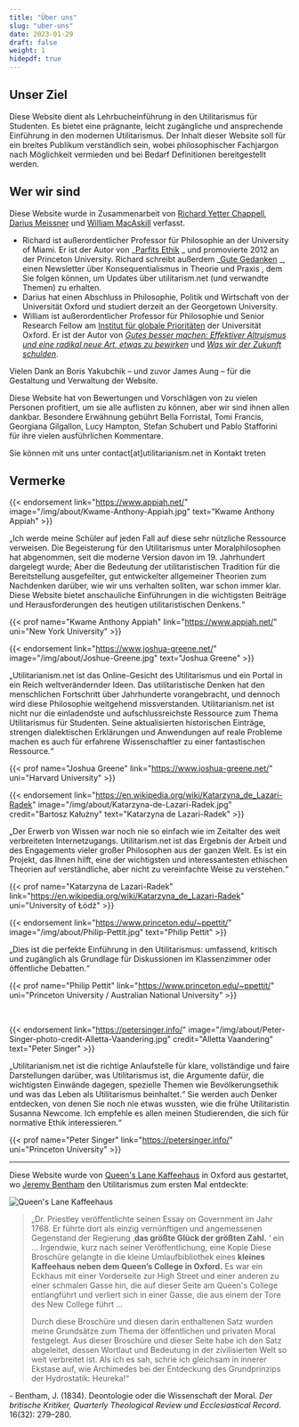 ```yaml
---
title: "Über uns"
slug: "uber-uns"
date: 2023-01-29
draft: false
weight: 1
hidepdf: true
---
```


## Unser Ziel

Diese Website dient als Lehrbucheinführung in den Utilitarismus für Studenten. Es bietet eine prägnante, leicht zugängliche und ansprechende Einführung in den modernen Utilitarismus. Der Inhalt dieser Website soll für ein breites Publikum verständlich sein, wobei philosophischer Fachjargon nach Möglichkeit vermieden und bei Bedarf Definitionen bereitgestellt werden.

## Wer wir sind

Diese Website wurde in Zusammenarbeit von [Richard Yetter Chappell](http://yetterchappell.net/Richard/), [Darius Meissner](https://www.linkedin.com/in/darius-meissner/) und [William MacAskill](http://www.williammacaskill.com/) verfasst.

- Richard ist außerordentlicher Professor für Philosophie an der University of Miami. Er ist der Autor von _[Parfits Ethik](https://doi.org/10.1017/9781108582377) _ und promovierte 2012 an der Princeton University. Richard schreibt außerdem _[Gute Gedanken](https://rychappell.substack.com/) _, einen Newsletter über Konsequentialismus in Theorie und Praxis , dem Sie folgen können, um Updates über utilitarism.net (und verwandte Themen) zu erhalten.
- Darius hat einen Abschluss in Philosophie, Politik und Wirtschaft von der Universität Oxford und studiert derzeit an der Georgetown University.
- William ist außerordentlicher Professor für Philosophie und Senior Research Fellow am [Institut für globale Prioritäten](https://globalprioritiesinstitute.org/) der Universität Oxford. Er ist der Autor von _[Gutes besser machen: Effektiver Altruismus und eine radikal neue Art, etwas zu bewirken](http://www.williammacaskill.com/book)_ und _[Was wir der Zukunft schulden](https://whatweowethefuture.com/)_.

Vielen Dank an Boris Yakubchik – und zuvor James Aung – für die Gestaltung und Verwaltung der Website.

Diese Website hat von Bewertungen und Vorschlägen von zu vielen Personen profitiert, um sie alle auflisten zu können, aber wir sind ihnen allen dankbar. Besondere Erwähnung gebührt Bella Forristal, Tomi Francis, Georgiana Gilgallon, Lucy Hampton, Stefan Schubert und Pablo Stafforini für ihre vielen ausführlichen Kommentare.

Sie können mit uns unter contact[at]utilitarianism.net in Kontakt treten

## Vermerke

{{< endorsement
     link="https://www.appiah.net/" image="/img/about/Kwame-Anthony-Appiah.jpg" text="Kwame Anthony Appiah" >}}

„Ich werde meine Schüler auf jeden Fall auf diese sehr nützliche Ressource verweisen. Die Begeisterung für den Utilitarismus unter Moralphilosophen hat abgenommen, seit die moderne Version davon im 19. Jahrhundert dargelegt wurde; Aber die Bedeutung der utilitaristischen Tradition für die Bereitstellung ausgefeilter, gut entwickelter allgemeiner Theorien zum Nachdenken darüber, wie wir uns verhalten sollten, war schon immer klar. Diese Website bietet anschauliche Einführungen in die wichtigsten Beiträge und Herausforderungen des heutigen utilitaristischen Denkens.“

{{< prof
     name="Kwame Anthony Appiah" link="https://www.appiah.net/" uni="New York University" >}}

{{< endorsement
     link="https://www.joshua-greene.net/" image="/img/about/Joshue-Greene.jpg" text="Joshua Greene" >}}

„Utilitarianism.net ist das Online-Gesicht des Utilitarismus und ein Portal in ein Reich weltverändernder Ideen. Das utilitaristische Denken hat den menschlichen Fortschritt über Jahrhunderte vorangebracht, und dennoch wird diese Philosophie weitgehend missverstanden. Utilitarianism.net ist nicht nur die einladendste und aufschlussreichste Ressource zum Thema Utilitarismus für Studenten. Seine aktualisierten historischen Einträge, strengen dialektischen Erklärungen und Anwendungen auf reale Probleme machen es auch für erfahrene Wissenschaftler zu einer fantastischen Ressource.“

{{< prof
     name="Joshua Greene" link="https://www.joshua-greene.net/" uni="Harvard University" >}}

{{< endorsement
     link="https://en.wikipedia.org/wiki/Katarzyna_de_Lazari-Radek" image="/img/about/Katarzyna-de-Lazari-Radek.jpg" credit="Bartosz Kałużny" text="Katarzyna de Lazari-Radek" >}}

„Der Erwerb von Wissen war noch nie so einfach wie im Zeitalter des weit verbreiteten Internetzugangs. Utilitarism.net ist das Ergebnis der Arbeit und des Engagements vieler großer Philosophen aus der ganzen Welt. Es ist ein Projekt, das Ihnen hilft, eine der wichtigsten und interessantesten ethischen Theorien auf verständliche, aber nicht zu vereinfachte Weise zu verstehen.“

{{< prof
     name="Katarzyna de Lazari-Radek" link="https://en.wikipedia.org/wiki/Katarzyna_de_Lazari-Radek" uni="University of Łódź" >}}

{{< endorsement
     link="https://www.princeton.edu/~ppettit/" image="/img/about/Philip-Pettit.jpg" text="Philip Pettit" >}}

„Dies ist die perfekte Einführung in den Utilitarismus: umfassend, kritisch und zugänglich als Grundlage für Diskussionen im Klassenzimmer oder öffentliche Debatten.“

{{< prof
     name="Philip Pettit" link="https://www.princeton.edu/~ppettit/" uni="Princeton University / Australian National University" >}}

<br>

{{< endorsement
     link="https://petersinger.info/" image="/img/about/Peter-Singer-photo-credit-Alletta-Vaandering.jpg" credit="Alletta Vaandering" text="Peter Singer" >}}

„Utilitarianism.net ist die richtige Anlaufstelle für klare, vollständige und faire Darstellungen darüber, was Utilitarismus ist, die Argumente dafür, die wichtigsten Einwände dagegen, spezielle Themen wie Bevölkerungsethik und was das Leben als Utilitarismus beinhaltet.“ Sie werden auch Denker entdecken, von denen Sie noch nie etwas wussten, wie die frühe Utilitaristin Susanna Newcome. Ich empfehle es allen meinen Studierenden, die sich für normative Ethik interessieren.“

{{< prof
     name="Peter Singer" link="https://petersinger.info/" uni="Princeton University" >}}

---

Diese Website wurde von [Queen's Lane Kaffeehaus](http://www.qlcoffeehouse.com/) in Oxford aus gestartet, wo [Jeremy Bentham](/utilitarian-thinker/jeremy-bentham) den Utilitarismus zum ersten Mal entdeckte:

![Queen's Lane Kaffeehaus](/img/about/Queens-Lane-Coffee-House.jpg "Queen's Lane Coffee House")

<div class="coffee-house">

> „Dr. Priestley veröffentlichte seinen Essay on Government im Jahr 1768. Er führte dort als einzig vernünftigen und angemessenen Gegenstand der Regierung ‚**das größte Glück der größten Zahl.** ‘ ein ... Irgendwie, kurz nach seiner Veröffentlichung, eine Kopie Diese Broschüre gelangte in die kleine Umlaufbibliothek eines **kleines Kaffeehaus neben dem Queen’s College in Oxford.** Es war ein Eckhaus mit einer Vorderseite zur High Street und einer anderen zu einer schmalen Gasse hin, die auf dieser Seite am Queen's College entlangführt und verliert sich in einer Gasse, die aus einem der Tore des New College führt ...
>
> Durch diese Broschüre und diesen darin enthaltenen Satz wurden meine Grundsätze zum Thema der öffentlichen und privaten Moral festgelegt. Aus dieser Broschüre und dieser Seite habe ich den Satz abgeleitet, dessen Wortlaut und Bedeutung in der zivilisierten Welt so weit verbreitet ist. Als ich es sah, schrie ich gleichsam in innerer Ekstase auf, wie Archimedes bei der Entdeckung des Grundprinzips der Hydrostatik: Heureka!“

\- Bentham, J. (1834). Deontologie oder die Wissenschaft der Moral. _Der britische Kritiker, Quarterly Theological Review und Ecclesiastical Record_. 16(32): 279–280.

</div>
